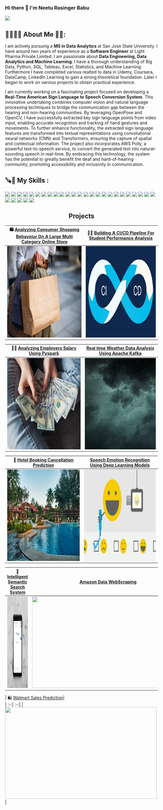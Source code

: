 ### Hi there :wave: I'm Neetu Rasinger Babu
[![](https://img.shields.io/badge/LinkedIn-0077B5?style=for-the-badge&logo=linkedin&logoColor=white)]( https://www.linkedin.com/in/neetu-rasinger-babu-99837a241/
) 

<h2> 👨‍🎓🙋‍♂️ About Me 💼🎒: </h2>

I am actively pursuing a __MS in Data Analytics__ at San Jose State University. I have around two years of experience as a __Software Engineer__ at Light Pharma Private Limited. I am passionate about __Data Engineering, Data Analytics and Machine Learning__. I have a thorough understanding of Big Data, Python, SQL, Tableau, Excel, Statistics, and Machine Learning. Furthermore I have completed various realted to data in Udemy, Coursera, DataCamp, LinkedIn Learning to gain a strong theoretical foundation. Later I began to work on varoius projects to obtain practical experience.

I am currently working on a fascinating project focused on developing a __Real-Time American Sign Language to Speech Conversion System__. This innovative undertaking combines computer vision and natural language processing techniques to bridge the communication gap between the hearing and non-hearing communities. By leveraging OpenPose and OpenCV, I have successfully extracted key sign language points from video input, enabling accurate recognition and tracking of hand gestures and movements. To further enhance functionality, the extracted sign language features are transformed into textual representations using convolutional neural networks (CNN) and Transformers, ensuring the capture of spatial and contextual information. The project also incorporates AWS Polly, a powerful text-to-speech service, to convert the generated text into natural-sounding speech in real-time. By embracing this technology, the system has the potential to greatly benefit the deaf and hard-of-hearing community, promoting accessibility and inclusivity in communication.

<h2>🪚🔧 My Skills :</h2>
 

 [![](https://img.shields.io/badge/Python-FFD43B?style=for-the-badge&logo=python&logoColor=darkgreen)]( https://www.python.org/
) 
[![](https://img.shields.io/badge/AWS-%23FF9900.svg?style=for-the-badge&logo=amazon-aws&logoColor=white)]( https://aws.amazon.com/console/
) 
[![](https://img.shields.io/badge/gitlab%20ci-%23181717.svg?style=for-the-badge&logo=gitlab&logoColor=white)](https://github.com/actions
) [![](https://img.shields.io/badge/Apache%20Spark-FDEE21?style=flat-square&logo=apachespark&logoColor=black)]( https://spark.apache.org/
) 
[![](https://img.shields.io/badge/Apache%20Kafka-000?style=for-the-badge&logo=apachekafka)]( https://kafka.apache.org/
)
[![](https://img.shields.io/badge/MySQL-00000F?style=for-the-badge&logo=mysql&logoColor=white)]( https://www.mysql.com
) 
[![](https://img.shields.io/badge/flask-%23000.svg?style=for-the-badge&logo=flask&logoColor=white)]( https://flask.palletsprojects.com/en/2.3.x/
) [![](https://img.shields.io/badge/Tableau-E97627?style=for-the-badge&logo=Tableau&logoColor=white)]( https://www.tableau.com
) 
[![](https://img.shields.io/badge/scikit_learn-F7931E?style=for-the-badge&logo=scikit-learn&logoColor=white)]( https://scikit-learn.org/stable/
) 
[![](https://img.shields.io/badge/Apache%20Airflow-017CEE?style=for-the-badge&logo=Apache%20Airflow&logoColor=white)]( https://airflow.apache.org/
) 
[![](https://img.shields.io/badge/SciPy-654FF0?style=for-the-badge&logo=SciPy&logoColor=white)]( https://www.scipy.org
) 
[![](https://img.shields.io/badge/Matplotlib-%23ffffff.svg?style=for-the-badge&logo=Matplotlib&logoColor=black)]( https://matplotlib.org/
) 
[![](https://img.shields.io/badge/Numpy-777BB4?style=for-the-badge&logo=numpy&logoColor=white)]( https://numpy.org
) 
[![](https://img.shields.io/badge/TensorFlow-FF6F00?style=for-the-badge&logo=TensorFlow&logoColor=white)]( https://www.tensorflow.org
) 
[![](https://img.shields.io/badge/Pandas-2C2D72?style=for-the-badge&logo=pandas&logoColor=white)]( https://pandas.pydata.org
) 
[![](ttps://img.shields.io/badge/Plotly-239120?style=for-the-badge&logo=plotly&logoColor=white)]( https://plotly.com
) 
[![](https://img.shields.io/badge/Keras-D00000?style=for-the-badge&logo=Keras&logoColor=white)]( https://keras.io
) 
[![](https://img.shields.io/badge/PowerBI-F2C811?style=for-the-badge&logo=Power%20BI&logoColor=white)]( https://powerbi.microsoft.com/en-us/
) 
[![](https://img.shields.io/badge/Microsoft_Excel-217346?style=for-the-badge&logo=microsoft-excel&logoColor=white)]( https://www.microsoft.com/en-us/microsoft-365/excel
) 
[![](https://img.shields.io/badge/Colab-F9AB00?style=for-the-badge&logo=googlecolab&color=525252)]( https://colab.research.google.com
) 
[![](https://img.shields.io/badge/Microsoft_PowerPoint-B7472A?style=for-the-badge&logo=microsoft-powerpoint&logoColor=white)]( https://www.microsoft.com/en-us/microsoft-365/powerpoint
) 
[![](https://img.shields.io/badge/Microsoft_Office-D83B01?style=for-the-badge&logo=microsoft-office&logoColor=white)]( https://www.office.com
) 
[![](https://img.shields.io/badge/git-%23F05033.svg?style=for-the-badge&logo=git&logoColor=white)]( https://git-scm.com/
) 
[![](https://img.shields.io/badge/PyTorch-EE4C2C?style=for-the-badge&logo=PyTorch&logoColor=white)]( https://pytorch.org
) 
[![](https://img.shields.io/badge/typescript-%23007ACC.svg?style=for-the-badge&logo=typescript&logoColor=white)]( https://www.typescriptlang.org/
) 
[![](https://img.shields.io/badge/html5-%23E34F26.svg?style=for-the-badge&logo=html5&logoColor=white)]( https://html.com/html5/
) 
[![](https://img.shields.io/badge/pycharm-143?style=for-the-badge&logo=pycharm&logoColor=black&color=black&labelColor=green)]( https://www.jetbrains.com/pycharm/
) 
[![](https://img.shields.io/badge/css3-%231572B6.svg?style=for-the-badge&logo=css3&logoColor=white)]( https://www.css3.info/
) 
[![](https://img.shields.io/badge/c%23-%23239120.svg?style=for-the-badge&logo=c-sharp&logoColor=white)]( https://learn.microsoft.com/en-us/dotnet/csharp/tour-of-csharp/
) 
[![](https://img.shields.io/badge/angular-%23DD0031.svg?style=for-the-badge&logo=angular&logoColor=white)]( https://angular.io/
) 

<h2 align = "center">Projects </h2> 


| 🛍️ [Analyzing Consumer Shopping Behavoiur On A Large Multi Category Online Store](https://github.com/NeetuSyam/Analyzing-Consumer-Shopping-Behavior-from-a-large-multi-category-online-store)| 🧑‍🎓 [Building A CI/CD Pipeline For Student Performance Analysis](https://github.com/NeetuSyam/mlproject)|
| :-:| :-:| 
| [<img src = "https://github.com/NeetuSyam/Analyzing-Consumer-Shopping-Behavior-from-a-large-multi-category-online-store/blob/main/shopping.jpg" width = 500 height = 300/>](https://github.com/NeetuSyam/Analyzing-Consumer-Shopping-Behavior-from-a-large-multi-category-online-store)| [<img src = "https://github.com/NeetuSyam/mlproject/blob/main/Ci_pipeline.jpg" width = 500 height = 300/>](https://github.com/NeetuSyam/mlproject)



| 🧑‍🏭 [Analyzing Employers Salary Using Pyspark](https://github.com/NeetuSyam/Analyzing-Employeers-Salary-Using-PySpark)|  [Real time Weather Data Analysis Using Apache Kafka](https://github.com/NeetuSyam/Real-time-Weather-Data-Analysis-Using-Apache-Kafka)|
| :-:| :-:| 
| [<img src = "https://github.com/NeetuSyam/Analyzing-Employeers-Salary-Using-PySpark/blob/main/employee_salary.jpg" width = 500 height = 300/>](https://github.com/NeetuSyam/Analyzing-Employeers-Salary-Using-PySpark)| [<img src = "https://github.com/NeetuSyam/Real-time-Weather-Data-Analysis-Using-Apache-Kafka/blob/main/weather.jpg" width = 500 height = 300/>](https://github.com/NeetuSyam/Real-time-Weather-Data-Analysis-Using-Apache-Kafka)




| 🏨 [Hotel Booking Cancellation Prediction](https://github.com/NeetuSyam/Hotel-Booking-Cancellation-Prediction)|  [Speech Emotion Recognition Using Deep Learning Models ](https://github.com/NeetuSyam/Speech-Emotion-Recognition-Using-Deep-Learning-Models)|
| :-:| :-:| 
| [<img src = "https://github.com/NeetuSyam/Hotel-Booking-Cancellation-Prediction/blob/main/hotel.jpg" width = 500 height = 300/>](https://github.com/NeetuSyam/Hotel-Booking-Cancellation-Prediction)| [<img src = "https://github.com/NeetuSyam/Speech-Emotion-Recognition-Using-Deep-Learning-Models/blob/main/speech.png" width = 500 height = 300/>](https://github.com/NeetuSyam/Speech-Emotion-Recognition-Using-Deep-Learning-Models)


| 📕 [Intelligent Semantic Search System](https://github.com/NeetuSyam/Intelligent-Sematic-Serach-System)|  [Amazon Data WebScraping ](https://github.com/NeetuSyam/Amazon-Data-Webscraping)|
| :-:| :-:| 
| [<img src = "https://github.com/NeetuSyam/Intelligent-Sematic-Serach-System/blob/main/charlesdeluvio-leqrylJNYUQ-unsplash.jpg" width = 500 height = 300/>](https://github.com/NeetuSyam/Intelligent-Sematic-Serach-System)| [<img src = "https://github.com/NeetuSyam/Amazon-Data-Webscraping/blob/main/amazon.jpg" width = 500 height = 300/>](https://github.com/NeetuSyam/Amazon-Data-Webscraping)

| 🛍️ [Walmart Sales Prediction](https://github.com/NeetuSyam/Walmart-Sales-Prediction)|  
| :-:| :-:| 
| [<img src = "https://github.com/NeetuSyam/Walmart-Sales-Prediction/blob/main/walmartsales.pnglJNYUQ-unsplash.jpg" width = 500 height = 300/>](https://github.com/NeetuSyam/Walmart-Sales-Prediction)| 

